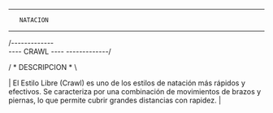 ----------------------
       NATACION
----------------------

/-------------\
---- CRAWL ----
\-------------/

/ * DESCRIPCION * \

| El Estilo Libre (Crawl) es uno de los estilos de natación más rápidos y efectivos. Se caracteriza por una combinación de movimientos de brazos y piernas, lo que permite cubrir grandes distancias con rapidez. |
